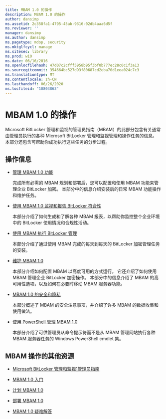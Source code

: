 ```yaml
---
title: MBAM 1.0 的操作
description: MBAM 1.0 的操作
author: dansimp
ms.assetid: 2c358fa1-4795-45ab-9316-02db4aaa6d5f
ms.reviewer: ''
manager: dansimp
ms.author: dansimp
ms.pagetype: mdop, security
ms.mktglfcycl: manage
ms.sitesec: library
ms.prod: w10
ms.date: 06/16/2016
ms.openlocfilehash: 47d07c2cfff5958b95f3bf0b777ec28c0c1f3a13
ms.sourcegitcommit: 354664bc527d93f80687cd2eba70d1eea024c7c3
ms.translationtype: MT
ms.contentlocale: zh-CN
ms.lasthandoff: 06/26/2020
ms.locfileid: "10803863"
---
```

# MBAM 1.0 的操作


Microsoft BitLocker 管理和监视的管理员指南（MBAM）的此部分包含有关通常由管理员执行的各种 Microsoft BitLocker 管理和监视管理和操作任务的信息。 本部分还包含可帮助你成功执行这些任务的分步过程。

## 操作信息


-   [管理 MBAM 1.0 功能](administering-mbam-10-features.md)

    完成所有必需的 MBAM 规划和部署后，您可以配置和使用 MBAM 功能来管理企业 BitLocker 加密。 本部分中的信息介绍安装后的日常 MBAM 功能操作和维护任务。

-   [使用 MBAM 1.0 监视和报告 BitLocker 符合性](monitoring-and-reporting-bitlocker-compliance-with-mbam-10.md)

    本部分介绍了如何生成和了解各种 MBAM 报表，以帮助你监控整个企业环境中的 BitLocker 使用情况和合规性活动。

-   [使用 MBAM 执行 BitLocker 管理](performing-bitlocker-management-with-mbam.md)

    本部分介绍了通过使用 MBAM 完成的每天到每天的 BitLocker 加密管理任务的安装。

-   [维护 MBAM 1.0](maintaining-mbam-10.md)

    本部分介绍如何配置 MBAM 以高度可用的方式运行。 它还介绍了如何使用 MBAM 管理企业 BitLocker 加密操作。 本部分中的信息介绍了 MBAM 的高可用性选项，以及如何在必要时移动 MBAM 服务器功能。

-   [MBAM 1.0 的安全和隐私](security-and-privacy-for-mbam-10.md)

    本部分概述了 MBAM 的安全注意事项，并介绍了许多 MBAM 的数据收集和使用做法。

-   [使用 PowerShell 管理 MBAM 1.0](administering-mbam-10-by-using-powershell.md)

    本部分介绍了可供管理员从命令提示符而不是从 MBAM 管理网站执行各种 MBAM 服务器任务的 Windows PowerShell cmdlet 集。

## MBAM 操作的其他资源


-   [Microsoft BitLocker 管理和监视1管理员指南](index.md)

-   [MBAM 1.0 入门](getting-started-with-mbam-10.md)

-   [计划 MBAM 1.0](planning-for-mbam-10.md)

-   [部署 MBAM 1.0](deploying-mbam-10.md)

-   [MBAM 1.0 疑难解答](troubleshooting-mbam-10.md)

 

 





